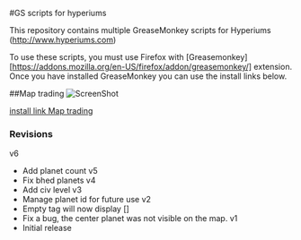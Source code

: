 #GS scripts for hyperiums

This repository contains multiple GreaseMonkey scripts for Hyperiums (http://www.hyperiums.com)

To use these scripts, you must use Firefox with [Greasemonkey][https://addons.mozilla.org/en-US/firefox/addon/greasemonkey/] extension.
Once you have installed GreaseMonkey you can use the install links below.

##Map trading
![ScreenShot](https://raw.github.com/Nasga/hyperiums-greasemonkey/master/map-trading.png)

[install link Map trading](https://raw.github.com/Nasga/hyperiums-greasemonkey/master/map-trading.user.js)

### Revisions
v6
* Add planet count
v5
* Fix bhed planets
v4
* Add civ level
v3
* Manage planet id for future use
v2
* Empty tag will now display []
* Fix a bug, the center planet was not visible on the map.
v1
* Initial release
